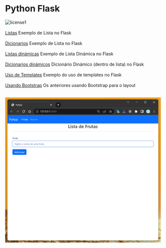 # Python Flask

![license1](https://img.shields.io/static/v1?label=License&message=MIT&color=orange)
<br><br>[Listas](S02-A08-Listas/app.py) Exemplo de Lista no Flask
<br><br>[Dicionarios](S02-A09-Dic/app.py) Exemplo de Lista no Flask
<br><br>[Listas dinámicas](S02-A10-Listas-dinamicas/app.py) Exemplo de Lista Dinámica no Flask
<br><br>[Dicionarios dinámicos](S02-A11-Dic-Dinamicos/app.py) Dicionário Dinámico (dentro de lista) no Flask
<br><br>[Uso de Templates](templates) Exemplo do uso de templates no Flask
<br><br>[Usando Bootstrap](S02-A13-A14-A15-bootstrap/app.py) Os anteriores usando Bootstrap para o layout
<br><br>
<p align="center">
    <img src="https://github.com/NicolasMCP/py/blob/main/udemy/app_web_flask/S02-A13-A14-A15-bootstrap/static/PyApp.gif">
</p>